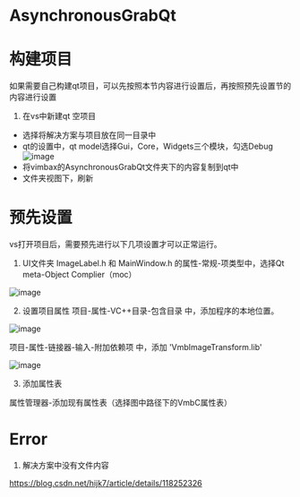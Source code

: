 # AsynchronousGrabQt

# 构建项目
如果需要自己构建qt项目，可以先按照本节内容进行设置后，再按照预先设置节的内容进行设置
1. 在vs中新建qt 空项目
- 选择将解决方案与项目放在同一目录中
- qt的设置中，qt model选择Gui，Core，Widgets三个模块，勾选Debug
![image](https://github.com/CMakey/AsynchronousGrabQt/assets/39455147/c42ecc5e-fcca-4e56-a4a6-396c640b37c6)
- 将vimbax的AsynchronousGrabQt文件夹下的内容复制到qt中
- 文件夹视图下，刷新

# 预先设置
vs打开项目后，需要预先进行以下几项设置才可以正常运行。
1. UI文件夹
ImageLabel.h 和 MainWindow.h 的属性-常规-项类型中，选择Qt meta-Object Complier（moc）

![image](https://github.com/CMakey/AsynchronousGrabQt/assets/39455147/65e7aa72-8f6d-463f-8729-d918ea231dd1)

2. 设置项目属性
项目-属性-VC++目录-包含目录 中，添加程序的本地位置。

![image](https://github.com/CMakey/AsynchronousGrabQt/assets/39455147/588fc439-f00f-4ba0-a795-8e80ee6f5409)

项目-属性-链接器-输入-附加依赖项 中，添加 'VmbImageTransform.lib'

![image](https://github.com/CMakey/AsynchronousGrabQt/assets/39455147/6f9f19b6-a254-4e41-9218-02c7922baeae)

3. 添加属性表

属性管理器-添加现有属性表（选择图中路径下的VmbC属性表）



# Error 
1. 解决方案中没有文件内容

https://blog.csdn.net/hijk7/article/details/118252326

